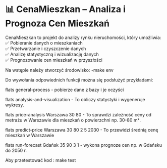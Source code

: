 # 📊 CenaMieszkan – Analiza i Prognoza Cen Mieszkań

CenaMieszkan to projekt do analizy rynku nieruchomości, który umożliwia:  
✅ Pobieranie danych o mieszkaniach  
✅ Przetwarzanie i czyszczenie danych  
✅ Analizę statystyczną i wizualizację danych  
✅ Prognozowanie cen mieszkań w przyszłości  

Na wstępie należy stworzyć środowisko:
-make env

Do wywołania odpowiednich funkcji można się podsłużyć przykładami:

flats general-process - pobierze dane z bazy i je oczyści

flats analysis-and-visualization -  To obliczy statystyki i wygeneruje wykresy.

flats price-analysis Warszawa 30 80 -  To sprawdzi zależność ceny od metrażu w Warszawie dla mieszkań o powierzchni np. 30-80 m².
 
flats predict-price Warszawa 30 80 2 5 2030 - To przewidzi średnią cenę mieszkań w Warszawie 

flats run-forecast Gdańsk 35 90 3 1 - wykona prognoze cen np. w Gdańsku do 2050 r.

Aby przetestować kod :
make test